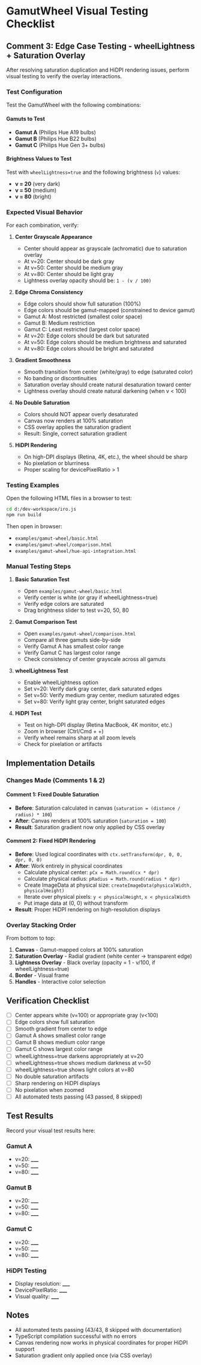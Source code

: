 # GamutWheel Visual Testing Checklist

## Comment 3: Edge Case Testing - wheelLightness + Saturation Overlay

After resolving saturation duplication and HiDPI rendering issues, perform visual testing to verify the overlay interactions.

### Test Configuration

Test the GamutWheel with the following combinations:

#### Gamuts to Test

- **Gamut A** (Philips Hue A19 bulbs)
- **Gamut B** (Philips Hue B22 bulbs)
- **Gamut C** (Philips Hue Gen 3+ bulbs)

#### Brightness Values to Test

Test with `wheelLightness=true` and the following brightness (`v`) values:

- **v = 20** (very dark)
- **v = 50** (medium)
- **v = 80** (bright)

### Expected Visual Behavior

For each combination, verify:

1. **Center Grayscale Appearance**

   - Center should appear as grayscale (achromatic) due to saturation overlay
   - At v=20: Center should be dark gray
   - At v=50: Center should be medium gray
   - At v=80: Center should be light gray
   - Lightness overlay opacity should be: `1 - (v / 100)`

2. **Edge Chroma Consistency**

   - Edge colors should show full saturation (100%)
   - Edge colors should be gamut-mapped (constrained to device gamut)
   - Gamut A: Most restricted (smallest color space)
   - Gamut B: Medium restriction
   - Gamut C: Least restricted (largest color space)
   - At v=20: Edge colors should be dark but saturated
   - At v=50: Edge colors should be medium brightness and saturated
   - At v=80: Edge colors should be bright and saturated

3. **Gradient Smoothness**

   - Smooth transition from center (white/gray) to edge (saturated color)
   - No banding or discontinuities
   - Saturation overlay should create natural desaturation toward center
   - Lightness overlay should create natural darkening (when v < 100)

4. **No Double Saturation**

   - Colors should NOT appear overly desaturated
   - Canvas now renders at 100% saturation
   - CSS overlay applies the saturation gradient
   - Result: Single, correct saturation gradient

5. **HiDPI Rendering**
   - On high-DPI displays (Retina, 4K, etc.), the wheel should be sharp
   - No pixelation or blurriness
   - Proper scaling for devicePixelRatio > 1

### Testing Examples

Open the following HTML files in a browser to test:

```bash
cd d:/dev-workspace/iro.js
npm run build
```

Then open in browser:

- `examples/gamut-wheel/basic.html`
- `examples/gamut-wheel/comparison.html`
- `examples/gamut-wheel/hue-api-integration.html`

### Manual Testing Steps

1. **Basic Saturation Test**

   - Open `examples/gamut-wheel/basic.html`
   - Verify center is white (or gray if wheelLightness=true)
   - Verify edge colors are saturated
   - Drag brightness slider to test v=20, 50, 80

2. **Gamut Comparison Test**

   - Open `examples/gamut-wheel/comparison.html`
   - Compare all three gamuts side-by-side
   - Verify Gamut A has smallest color range
   - Verify Gamut C has largest color range
   - Check consistency of center grayscale across all gamuts

3. **wheelLightness Test**

   - Enable wheelLightness option
   - Set v=20: Verify dark gray center, dark saturated edges
   - Set v=50: Verify medium gray center, medium saturated edges
   - Set v=80: Verify light gray center, bright saturated edges

4. **HiDPI Test**
   - Test on high-DPI display (Retina MacBook, 4K monitor, etc.)
   - Zoom in browser (Ctrl/Cmd + +)
   - Verify wheel remains sharp at all zoom levels
   - Check for pixelation or artifacts

## Implementation Details

### Changes Made (Comments 1 & 2)

#### Comment 1: Fixed Double Saturation

- **Before**: Saturation calculated in canvas (`saturation = (distance / radius) * 100`)
- **After**: Canvas renders at 100% saturation (`saturation = 100`)
- **Result**: Saturation gradient now only applied by CSS overlay

#### Comment 2: Fixed HiDPI Rendering

- **Before**: Used logical coordinates with `ctx.setTransform(dpr, 0, 0, dpr, 0, 0)`
- **After**: Work entirely in physical coordinates
  - Calculate physical center: `pCx = Math.round(cx * dpr)`
  - Calculate physical radius: `pRadius = Math.round(radius * dpr)`
  - Create ImageData at physical size: `createImageData(physicalWidth, physicalHeight)`
  - Iterate over physical pixels: `y < physicalHeight`, `x < physicalWidth`
  - Put image data at (0, 0) without transform
- **Result**: Proper HiDPI rendering on high-resolution displays

### Overlay Stacking Order

From bottom to top:

1. **Canvas** - Gamut-mapped colors at 100% saturation
2. **Saturation Overlay** - Radial gradient (white center → transparent edge)
3. **Lightness Overlay** - Black overlay (opacity = 1 - v/100, if wheelLightness=true)
4. **Border** - Visual frame
5. **Handles** - Interactive color selection

## Verification Checklist

- [ ] Center appears white (v=100) or appropriate gray (v<100)
- [ ] Edge colors show full saturation
- [ ] Smooth gradient from center to edge
- [ ] Gamut A shows smallest color range
- [ ] Gamut B shows medium color range
- [ ] Gamut C shows largest color range
- [ ] wheelLightness=true darkens appropriately at v=20
- [ ] wheelLightness=true shows medium darkness at v=50
- [ ] wheelLightness=true shows light colors at v=80
- [ ] No double saturation artifacts
- [ ] Sharp rendering on HiDPI displays
- [ ] No pixelation when zoomed
- [ ] All automated tests passing (43 passed, 8 skipped)

## Test Results

Record your visual test results here:

### Gamut A

- v=20: ******\_\_\_******
- v=50: ******\_\_\_******
- v=80: ******\_\_\_******

### Gamut B

- v=20: ******\_\_\_******
- v=50: ******\_\_\_******
- v=80: ******\_\_\_******

### Gamut C

- v=20: ******\_\_\_******
- v=50: ******\_\_\_******
- v=80: ******\_\_\_******

### HiDPI Testing

- Display resolution: ******\_\_\_******
- DevicePixelRatio: ******\_\_\_******
- Visual quality: ******\_\_\_******

## Notes

- All automated tests passing (43/43, 8 skipped with documentation)
- TypeScript compilation successful with no errors
- Canvas rendering now works in physical coordinates for proper HiDPI support
- Saturation gradient only applied once (via CSS overlay)

